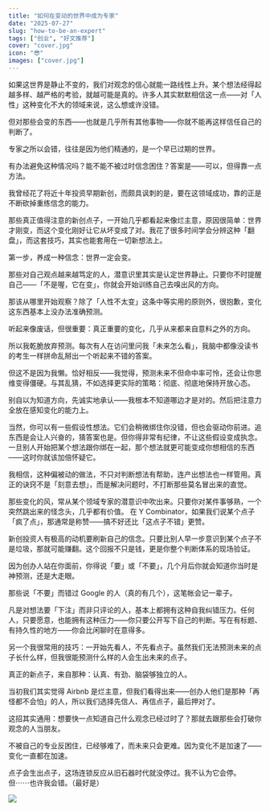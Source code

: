 ```yaml
---
title: "如何在变动的世界中成为专家"
date: "2025-07-27"
slug: "how-to-be-an-expert"
tags: ["创业", "好文推荐"]
cover: "cover.jpg"
icon: "😎"
images: ["cover.jpg"]
---
```

如果这世界是静止不变的，我们对观念的信心就能一路线性上升。某个想法经得起越多样、越严格的考验，就越可能是真的。许多人其实默默相信这一点——对「人性」这种变化不大的领域来说，这么想或许没错。



但对那些会变的东西——也就是几乎所有其他事物——你就不能再这样信任自己的判断了。



专家之所以会错，往往是因为他们精通的，是一个早已过期的世界。



有办法避免这种情况吗？能不能不被过时信念困住？答案是——可以，但得靠一点方法。



我曾经花了将近十年投资早期新创，而颇具讽刺的是，要在这领域成功，靠的正是不断砍掉重练信念的能力。



那些真正值得注意的新创点子，一开始几乎都看起来像烂主意，原因很简单：世界才刚变，而这个变化刚好让它从坏变成了对。我花了很多时间学会分辨这种「翻盘」，而这套技巧，其实也能套用在一切新想法上。



第一步，养成一种信念：世界一定会变。



那些对自己观点越来越笃定的人，潜意识里其实是认定世界静止。只要你不时提醒自己——「不是喔，它在变」，你就会开始训练自己去嗅出风的方向。



那该从哪里开始观察？除了「人性不太变」这条中等实用的原则外，很抱歉，变化这东西基本上没办法准确预测。



听起来像废话，但很重要：真正重要的变化，几乎从来都来自意料之外的方向。



所以我乾脆放弃预测。每次有人在访问里问我「未来怎么看」，我脑中都像没读书的考生一样拼命乱掰出一个听起来不错的答案。



但这不是因为我懒。恰好相反——我觉得，预测未来不但命中率可怜，还会让你思维变得僵硬。与其乱猜，不如选择更实际的策略：彻底、彻底地保持开放心态。



别自以为知道方向，先诚实地承认——我根本不知道哪边才是对的。然后把注意力全放在感知变化的能力上。



当然，你可以有一些假设性想法。它们会稍微绑住你没错，但也会驱动你前进。追东西是会让人兴奋的，猜答案也是。但你得非常有纪律，不让这些假设变成执念。
一旦别人开始把某个想法跟你绑在一起，那个想法就更可能变成你想相信的东西——这时你就该加倍怀疑它。



我相信，这种偏被动的做法，不只对判断想法有帮助，连产出想法也一样管用。真正的诀窍不是「刻意去想」，而是解决问题时，不打断那些莫名冒出来的直觉。



那些变化的风，常从某个领域专家的潜意识中吹出来。只要你对某件事够熟，一个突然跳出来的怪念头，几乎都有价值。
在 Y Combinator，如果我们说某个点子「疯了点」，那通常是称赞——搞不好还比「这点子不错」更赞。



新创投资人有极高的动机要刷新自己的信念。只要比别人早一步意识到某个点子不是垃圾，那就可能赚翻。这个回报不只是钱，更是你整个判断体系的现场验证。



因为创办人站在你面前，你得说「要」或「不要」，几个月后你就会知道你当时是神预测，还是大走眼。



那些说「不要」而错过 Google 的人（真的有几个），这笔帐会记一辈子。



凡是对想法要「下注」而非只评论的人，基本上都拥有这种自我纠错压力。任何人，只要愿意，也能拥有这种压力——你只要公开写下自己的判断。写在有标题、有持久性的地方——你会比闲聊时在意得多。



另一个我很常用的技巧：一开始先看人，不先看点子。虽然我们无法预测未来的点子长什么样，但我很能预测什么样的人会生出未来的点子。



真正的新点子，来自那种：认真、有劲、脑袋够独立的人。



当初我们其实觉得 Airbnb 是烂主意，但我们看得出来——创办人他们是那种「再怪都不会怕」的人，所以我们选择先信人、再信点子，最后押对了。



这招其实通用：想要快一点知道自己什么观念已经过时了？那就去跟那些会打破你观念的人当朋友。



不被自己的专业反困住，已经够难了，而未来只会更难。因为变化不是加速了——变化一直都在加速。



点子会生出点子，这场连锁反应从旧石器时代就没停过。我不认为它会停。
但⋯⋯也许我会错。（最好是）




![](https://prod-files-secure.s3.us-west-2.amazonaws.com/112d0858-5090-4d34-a606-b75eb8d65fd2/46476355-9cf3-4e99-9b7a-3531bc426380/1000202064.png?X-Amz-Algorithm=AWS4-HMAC-SHA256&X-Amz-Content-Sha256=UNSIGNED-PAYLOAD&X-Amz-Credential=ASIAZI2LB4664WWXEYRL%2F20250805%2Fus-west-2%2Fs3%2Faws4_request&X-Amz-Date=20250805T203719Z&X-Amz-Expires=3600&X-Amz-Security-Token=IQoJb3JpZ2luX2VjECwaCXVzLXdlc3QtMiJHMEUCIQDfJlgUM8Yfl6Sl7g40UDDGOpSw%2BIGVI1K2bUAtvdJTKAIgHDFsx4Mx%2FrvORmFUAVAj66OuimtJEyBckIa44S0S88Eq%2FwMIZRAAGgw2Mzc0MjMxODM4MDUiDI%2B8nKzgJ1sWlZ%2B7aSrcAxdBTITSq4dzCjSS6Eo203gWUABmSpdN0vvijA1FfjDKAwKvJybBde9tLgexW%2BsAiWCEwVf7%2FbfShw0ZA4Lmmuq9c41HRS%2Bxfct9XfkrUNKHyAatywF%2FZis3iCry8thLQ3Obhe1ovSbexbK7%2BFWC%2BK3s4gFEdJ%2Fnkf7yofbiW6loThroXAU1So0xIkS7DmVbxB%2F0TYT2EntxFQB96RVZ9myvPwHjPjoSrQaFAc9%2BkvOACg7NMtKMKtTN%2FSzXvt00Eso9NfeLKbO2YXwlY3jwCY3G9ddJaP1Zy3r7v638mzl9LLc4CtwBwHKb3NAcUs9zmFrbtKBolQyuIfKYeIn2WGezohAZj3BNBXHQlsQJbBGUmfFV%2BYQPSYWKQOXcRJHv6g6EIMBcclm9KoOiY26dJRJW7huexr0SdKmdc8WAuymOI37i6i%2B9vhfqKLDeXogiBmIIJ0L0Vs1U4mnkx1K5Q0CLp%2BBsrF%2BNe5P8qqz3MiDcAqfx51u3ftE43aNy0ZL%2FrWxISbGzF1qh2EPPXrzJmg7SLluAstcnpDXy4mJdGwuxdsokd1dRaS2fN0RbObd1rigszXpMSbUAn0gAyhGScvKgWmkoYbDAyoJO9D%2BFvFRuifWmQqA6rMkg4j3vMP7GycQGOqUBgoOWgH%2BkZqU5HU1d75Qahnu9gRZ8ewwegZiquJrPjI8gnbk%2F9QvJ%2B%2ByEst75C7IXVFhOwGP%2FBymQAxvkQc45qhXmtG6R%2BSvtj49wIWN23pTQU0fyldNkkJAwYgW2QbI%2Be8plZO3JPaSTM7hD3dtRkOMJMu1AwAl7eJFH3WbwmWwmWj9TYGlfD68PQCDFe6SC9vIHnReSpGl9v9vKe3OSfhoUd3Ou&X-Amz-Signature=98452c145c09ec980869045a6494d0f50eb4359f8876ecea69026a32dd944a9c&X-Amz-SignedHeaders=host&x-amz-checksum-mode=ENABLED&x-id=GetObject)

